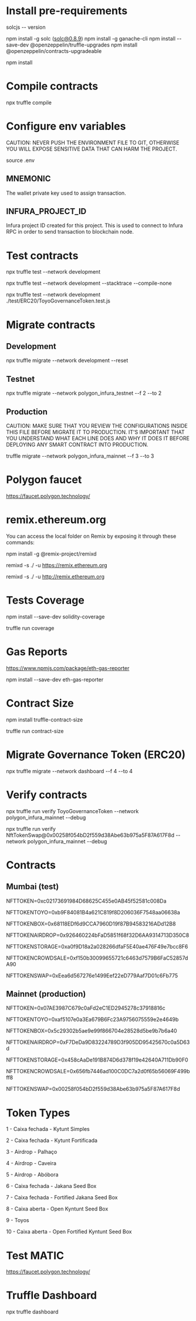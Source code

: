 # Install pre-requirements

solcjs -- version

npm install -g solc (solc@0.8.9)
npm install -g ganache-cli
npm install --save-dev @openzeppelin/truffle-upgrades
npm install @openzeppelin/contracts-upgradeable

npm install

# Compile contracts

npx truffle compile

# Configure env variables

CAUTION: NEVER PUSH THE ENVIRONMENT FILE TO GIT, OTHERWISE YOU WILL EXPOSE SENSITIVE DATA THAT CAN HARM THE PROJECT.

source .env

## MNEMONIC

The wallet private key used to assign transaction.

## INFURA_PROJECT_ID

Infura project ID created for this project. This is used to connect to Infura RPC in order to send transaction to blockchain node.

# Test contracts

npx truffle test --network development

npx truffle test --network development --stacktrace --compile-none

npx truffle test --network development ./test/ERC20/ToyoGovernanceToken.test.js

# Migrate contracts

## Development

npx truffle migrate --network development --reset

## Testnet

npx truffle migrate --network polygon_infura_testnet --f 2 --to 2

## Production

CAUTION: MAKE SURE THAT YOU REVIEW THE CONFIGURATIONS INSIDE THIS FILE BEFORE MIGRATE IT TO PRODUCTION. 
IT'S IMPORTANT THAT YOU UNDERSTAND WHAT EACH LINE DOES AND WHY IT DOES IT BEFORE DEPLOYING ANY SMART CONTRACT INTO PRODUCTION.

truffle migrate --network polygon_infura_mainnet --f 3 --to 3

# Polygon faucet

https://faucet.polygon.technology/

# remix.ethereum.org

You can access the local folder on Remix by exposing it through these commands:

npm install -g @remix-project/remixd

remixd -s ./ -u https://remix.ethereum.org

remixd -s ./ -u http://remix.ethereum.org

# Tests Coverage

npm install --save-dev solidity-coverage

truffle run coverage

# Gas Reports

https://www.npmjs.com/package/eth-gas-reporter

npm install --save-dev eth-gas-reporter

# Contract Size

npm install truffle-contract-size

truffle run contract-size

# Migrate Governance Token (ERC20)

npx truffle migrate --network dashboard --f 4 --to 4

# Verify contracts

npx truffle run verify ToyoGovernanceToken --network polygon_infura_mainnet --debug

npx truffle run verify NftTokenSwap@0x00258f054bD2f559d38Abe63b975a5F87A617F8d --network polygon_infura_mainnet --debug

# Contracts

## Mumbai (test)

NFTTOKEN=0xc02173691984D68625C455e0AB45f52581c008Da

NFTTOKENTOYO=0xb9F84081B4a621C819f8D206036F7548aa06638a

NFTTOKENBOX=0x68118EDf6d9CCA7960D19f87B94583216ADd12B8

NFTTOKENAIRDROP=0x926460224bFaD5851f68f32D6AA9314713D350C8

NFTTOKENSTORAGE=0xa0f9D18a2a028266dfaF5E40ae476F49e7bcc8F6

NFTTOKENCROWDSALE=0xf150b30099655721c6463d7579B6FaC52857dA90

NFTTOKENSWAP=0xEea6d567276e1499Eef22eD779Aaf7D01c6Fb775

## Mainnet (production)

NFTTOKEN=0x07AE3987C679c0aFd2eC1ED2945278c37918816c

NFTTOKENTOYO=0xaf5107e0a3Ea679B6Fc23A9756075559e2e4649b

NFTTOKENBOX=0x5c29302b5ae9e99f866704e28528d5be9b7b6a40

NFTTOKENAIRDROP=0xF7DeDa9D83224789D3f905DD95425670c0a5D63d

NFTTOKENSTORAGE=0x458cAaDe191B874D6d378f19e42640A711Db90F0

NFTTOKENCROWDSALE=0x656fb7446ad100C0DC7a2d0f65b56069F499bff8

NFTTOKENSWAP=0x00258f054bD2f559d38Abe63b975a5F87A617F8d

# Token Types

1 - Caixa fechada - Kytunt Simples

2 - Caixa fechada - Kytunt Fortificada

3 - Airdrop - Palhaço

4 - Airdrop - Caveira

5 - Airdrop - Abóbora

6 - Caixa fechada - Jakana Seed Box

7 - Caixa fechada - Fortified Jakana Seed Box

8 - Caixa aberta - Open Kyntunt Seed Box

9 - Toyos

10 - Caixa aberta - Open Fortified Kyntunt Seed Box

# Test MATIC

https://faucet.polygon.technology/

# Truffle Dashboard

npx truffle dashboard